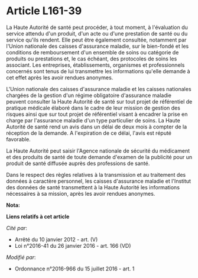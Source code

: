 # Article L161-39

La Haute Autorité de santé peut procéder, à tout moment, à l'évaluation du service attendu d'un produit, d'un acte ou d'une
prestation de santé ou du service qu'ils rendent. Elle peut être également consultée, notamment par l'Union nationale des
caisses d'assurance maladie, sur le bien-fondé et les conditions de remboursement d'un ensemble de soins ou catégorie de
produits ou prestations et, le cas échéant, des protocoles de soins les associant. Les entreprises, établissements,
organismes et professionnels concernés sont tenus de lui transmettre les informations qu'elle demande à cet effet après les
avoir rendues anonymes. 

L'Union nationale des caisses d'assurance maladie et les caisses nationales chargées de la gestion d'un régime obligatoire
d'assurance maladie peuvent consulter la Haute Autorité de santé sur tout projet de référentiel de pratique médicale élaboré
dans le cadre de leur mission de gestion des risques ainsi que sur tout projet de référentiel visant à encadrer la prise en
charge par l'assurance maladie d'un type particulier de soins. La Haute Autorité de santé rend un avis dans un délai de deux
mois à compter de la réception de la demande. A l'expiration de ce délai, l'avis est réputé favorable. 

La Haute Autorité peut saisir l'Agence nationale de sécurité du médicament et des produits de santé de toute demande d'examen
de la publicité pour un produit de santé diffusée auprès des professions de santé. 

Dans le respect des règles relatives à la transmission et au traitement des données à caractère personnel, les caisses
d'assurance maladie et l'Institut des données de santé transmettent à la Haute Autorité les informations nécessaires à sa
mission, après les avoir rendues anonymes.

**Nota:**



**Liens relatifs à cet article**

_Cité par_:

  - Arrêté du 10 janvier 2012 - art. (V)
  - Loi n°2016-41 du 26 janvier 2016 - art. 166 (VD)

_Modifié par_:

  - Ordonnance n°2016-966 du 15 juillet 2016 - art. 1
